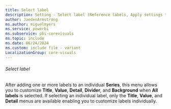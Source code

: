 ```yaml
---
title: Select label
description: Setting - Select label (Reference labels, Apply settings to, Select label)
author: JaedenArmstrong
ms.author: miguelmyers
ms.service: powerbi
ms.subservice: pbi-corevisuals
ms.topic: include
ms.date: 06/24/2024
ms.custom: include file - variant
LocalizationGroup: core-visuals
---
```

###### Select label

After adding one or more labels to an individual **Series**, this menu allows you to customize **Title**, **Value**, **Detail**, **Divider**, and **Background** when **All labels** is selected. If selecting an individual label, only the **Title**, **Value**, and **Detail** menus are available enabling you to customize labels individually.
